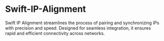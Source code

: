 # Swift-IP-Alignment
Swift IP Alignment streamlines the process of pairing and synchronizing IPs with precision and speed. Designed for seamless integration, it ensures rapid and efficient connectivity across networks.
